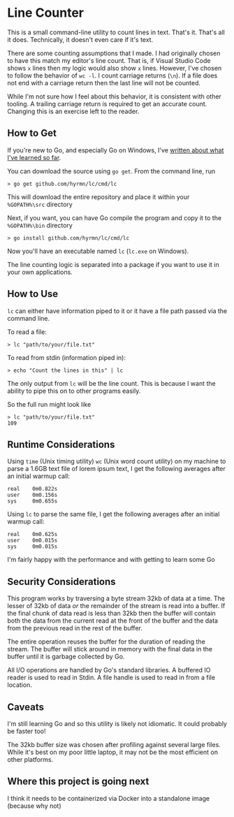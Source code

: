 # Line Counter

This is a small command-line utility to count lines in text. That's it. That's all it does. Technically, it doesn't even care if it's text. 

There are some counting assumptions that I made. I had originally chosen to have this match my editor's line count. That is, if Visual Studio Code shows `x` lines then my logic would also show `x` lines. However, I've chosen to follow the behavior of `wc -l`. I count carriage returns (`\n`). If a file does not end with a carriage return then the last line will not be counted.

While I'm not sure how I feel about this behavior, it is consistent with other tooling. A trailing carriage return is required to get an accurate count. Changing this is an exercise left to the reader.

## How to Get

If you're new to Go, and especially Go on Windows, I've [written about what I've learned so far](https://hyr.mn/go-structure-windows/). 

You can download the source using `go get`. From the command line, run

```
> go get github.com/hyrmn/lc/cmd/lc
```

This will download the entire repository and place it within your `%GOPATH%\src` directory

Next, if you want, you can have Go compile the program and copy it to the `%GOPATH%\bin` directory

```
> go install github.com/hyrmn/lc/cmd/lc
```

Now you'll have an executable named `lc` (`lc.exe` on Windows).

The line counting logic is separated into a package if you want to use it in your own applications.

## How to Use

`lc` can either have information piped to it or it have a file path passed via the command line.

To read a file:

```
> lc "path/to/your/file.txt"
```

To read from stdin (information piped in):

```
> echo "Count the lines in this" | lc
```

The only output from `lc` will be the line count. This is because I want the ability to pipe this on to other programs easily.

So the full run might look like 

```
> lc "path/to/your/file.txt"
109
```

## Runtime Considerations

Using `time` (Unix timing utility) `wc` (Unix word count utility) on my machine to parse a 1.6GB text file of lorem ipsum text, I get the following averages after an initial warmup call:

```
real    0m0.822s
user    0m0.156s
sys     0m0.655s
```

Using `lc` to parse the same file, I get the following averages after an initial warmup call:

```
real    0m0.625s
user    0m0.015s
sys     0m0.015s
```

I'm fairly happy with the performance and with getting to learn some Go

## Security Considerations

This program works by traversing a byte stream 32kb of data at a time. The lesser of 32kb of data _or_ the remainder of the stream is read into a buffer. If the final chunk of data read is less than 32kb then the buffer will contain both the data from the current read at the front of the buffer and the data from the previous read in the rest of the buffer.

The entire operation reuses the buffer for the duration of reading the stream. The buffer will stick around in memory with the final data in the buffer until it is garbage collected by Go.

All I/O operations are handled by Go's standard libraries. A buffered IO reader is used to read in Stdin. A file handle is used to read in from a file location.

## Caveats

I'm still learning Go and so this utility is likely not idiomatic. It could probably be faster too!

The 32kb buffer size was chosen after profiling against several large files. While it's best on my poor little laptop, it may not be the most efficient on other platforms.

## Where this project is going next

I think it needs to be containerized via Docker into a standalone image (because why not)